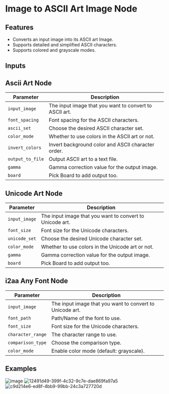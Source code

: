 # Image to ASCII Art Image Node

## Features
* Converts an input image into its ASCII art Image.
* Supports detailed and simplified ASCII characters.
* Supports colored and grayscale modes.

## Inputs
## Ascii Art Node
| Parameter     | Description                                 
|---------------|---------------------------------------------|
| `input_image`  | The input image that you want to convert to ASCII art.|
| `font_spacing` | Font spacing for the ASCII characters.|
| `ascii_set`| Choose the desired ASCII character set.|
| `color_mode`   | Whether to use colors in the ASCII art or not.|
| `invert_colors`   | Invert background color and ASCII character order.|
| `output_to_file`| Output ASCII art to a text file. |
| `gamma` | Gamma correction value for the output image. |
| `board` | Pick Board to add output too. |

## Unicode Art Node
| Parameter     | Description                                 
|---------------|---------------------------------------------|
| `input_image`  | The input image that you want to convert to Unicode art.|
| `font_size` | Font size for the Unicode characters.|
| `unicode_set`| Choose the desired Unicode character set.|
| `color_mode`   | Whether to use colors in the Unicode art or not.|
| `gamma` | Gamma correction value for the output image. |
| `board` | Pick Board to add output too. |

## i2aa Any Font Node
| Parameter     | Description                                 
|---------------|---------------------------------------------|
| `input_image`  | The input image that you want to convert to Unicode art.|
| `font_path` | Path/Name of the font to use. |
| `font_size` | Font size for the Unicode characters.|
| `character_range`| The character range to use.|
| `comparison_type` | Choose the comparison type. |
| `color_mode`   | Enable color mode (default: grayscale).|

## Examples
![image](https://github.com/mickr777/imagetoasciiimage/assets/115216705/f0a8ee6a-94d9-4108-a660-5103215aac03)
![12491d49-399f-4c32-9c7e-dae869fa97a5](https://github.com/mickr777/imagetoasciiimage/assets/115216705/7f596e75-3992-41e6-a88b-408bcc986da9)
![c9d214e6-ed8f-4bb9-99bb-24c3a727720d](https://github.com/mickr777/imagetoasciiimage/assets/115216705/46b1b022-af7d-4758-aec3-5c4717e88530)


